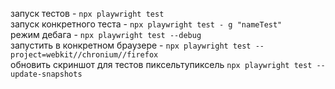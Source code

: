 запуск тестов - `npx playwright test`  
запуск конкретного теста - `npx playwright test - g "nameTest"`  
режим дебага - `npx playwright test --debug`  
запустить в конкретном браузере - `npx playwright test --project=webkit//chronium//firefox`  
обновить скриншот для тестов пиксельтупиксель `npx playwright test -- update-snapshots`  

